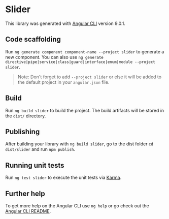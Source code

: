 # Slider

This library was generated with [Angular CLI](https://github.com/angular/angular-cli) version 9.0.1.

## Code scaffolding

Run `ng generate component component-name --project slider` to generate a new component. You can also use `ng generate directive|pipe|service|class|guard|interface|enum|module --project slider`.
> Note: Don't forget to add `--project slider` or else it will be added to the default project in your `angular.json` file. 

## Build

Run `ng build slider` to build the project. The build artifacts will be stored in the `dist/` directory.

## Publishing

After building your library with `ng build slider`, go to the dist folder `cd dist/slider` and run `npm publish`.

## Running unit tests

Run `ng test slider` to execute the unit tests via [Karma](https://karma-runner.github.io).

## Further help

To get more help on the Angular CLI use `ng help` or go check out the [Angular CLI README](https://github.com/angular/angular-cli/blob/master/README.md).
